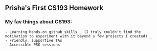 ## Prisha's First CS193 Homework

### My fav things about CS193:

```
- Learning hands-on github skills _ (I truly couldn't find the motivation to experiment with it beyond a few projects I created) _
- Friendly, supportive TAs
- Accessible PSO sessions 

```
